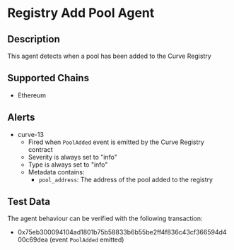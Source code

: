 # Registry Add Pool Agent

## Description
This agent detects when a pool has been added to the Curve Registry

## Supported Chains

- Ethereum

## Alerts

- curve-13
  - Fired when `PoolAdded` event is emitted by the Curve Registry contract
  - Severity is always set to "info"
  - Type is always set to "info"
  - Metadata contains:
    - `pool_address`: The address of the pool added to the registry

## Test Data

The agent behaviour can be verified with the following transaction:

- 0x75eb300094104ad1801b75b58833b6b55be2ff4f836c43cf366594d400c69dea (event `PoolAdded` emitted)
